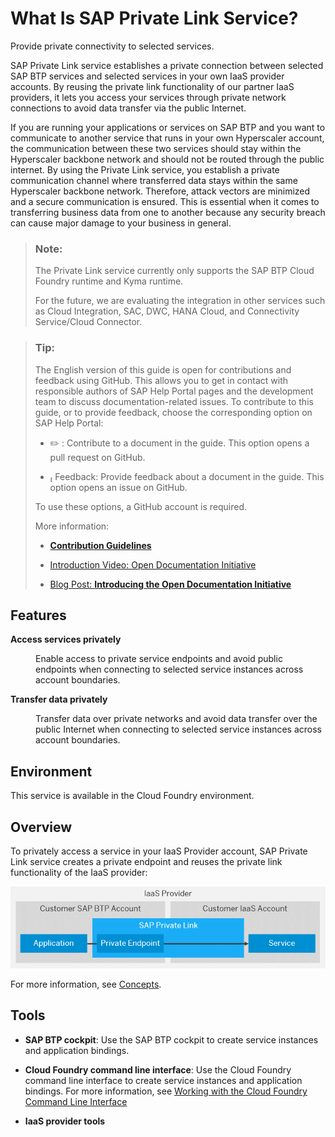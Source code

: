 <!-- loio3eb3bc7aa5db4b5da9dcdbf8ee478e52 -->

<link rel="stylesheet" type="text/css" href="css/sap-icons.css"/>

# What Is SAP Private Link Service?

Provide private connectivity to selected services. 

SAP Private Link service establishes a private connection between selected SAP BTP services and selected services in your own IaaS provider accounts. By reusing the private link functionality of our partner IaaS providers, it lets you access your services through private network connections to avoid data transfer via the public Internet.

If you are running your applications or services on SAP BTP and you want to communicate to another service that runs in your own Hyperscaler account, the communication between these two services should stay within the Hyperscaler backbone network and should not be routed through the public internet. By using the Private Link service, you establish a private communication channel where transferred data stays within the same Hyperscaler backbone network. Therefore, attack vectors are minimized and a secure communication is ensured. This is essential when it comes to transferring business data from one to another because any security breach can cause major damage to your business in general.

> ### Note:  
> The Private Link service currently only supports the SAP BTP Cloud Foundry runtime and Kyma runtime.
> 
> For the future, we are evaluating the integration in other services such as Cloud Integration, SAC, DWC, HANA Cloud, and Connectivity Service/Cloud Connector.

> ### Tip:  
> The English version of this guide is open for contributions and feedback using GitHub. This allows you to get in contact with responsible authors of SAP Help Portal pages and the development team to discuss documentation-related issues. To contribute to this guide, or to provide feedback, choose the corresponding option on SAP Help Portal:
> 
> -   :pencil2: : Contribute to a document in the guide. This option opens a pull request on GitHub.
> 
> -   <span class="SAP-icons"></span> Feedback: Provide feedback about a document in the guide. This option opens an issue on GitHub.
> 
> 
> To use these options, a GitHub account is required.
> 
> More information:
> 
> -   [**Contribution Guidelines**](https://help.sap.com/docs/open-documentation-initiative/contribution-guidelines/readme.html)
> 
> -   [Introduction Video: Open Documentation Initiative](https://www.youtube.com/watch?v=DwxrZ6ET3Yc)
> -   [Blog Post: **Introducing the Open Documentation Initiative**](https://blogs.sap.com/2021/05/20/introducing-the-open-documentation-initiative/)



## Features


<dl>
<dt><b>

Access services privately 

</b></dt>
<dd>

Enable access to private service endpoints and avoid public endpoints when connecting to selected service instances across account boundaries.



</dd><dt><b>

Transfer data privately 

</b></dt>
<dd>

Transfer data over private networks and avoid data transfer over the public Internet when connecting to selected service instances across account boundaries.



</dd>
</dl>



<a name="loio3eb3bc7aa5db4b5da9dcdbf8ee478e52__section_mkl_rrc_zsb"/>

## Environment

This service is available in the Cloud Foundry environment.



## Overview

To privately access a service in your IaaS Provider account, SAP Private Link service creates a private endpoint and reuses the private link functionality of the IaaS provider:

![Establish a private connection using SAP Private Link service .](images/Private_Account_Overview_56b73fb.png)

For more information, see [Concepts](concepts-6c7c8a9.md).





## Tools

-   **SAP BTP cockpit**: Use the SAP BTP cockpit to create service instances and application bindings.

-   **Cloud Foundry command line interface**: Use the Cloud Foundry command line interface to create service instances and application bindings. For more information, see [Working with the Cloud Foundry Command Line Interface](https://help.sap.com/viewer/65de2977205c403bbc107264b8eccf4b/Cloud/en-US/2f1d4abd0f9f4760a301f43513d2efa6.html)

-   **IaaS provider tools**


